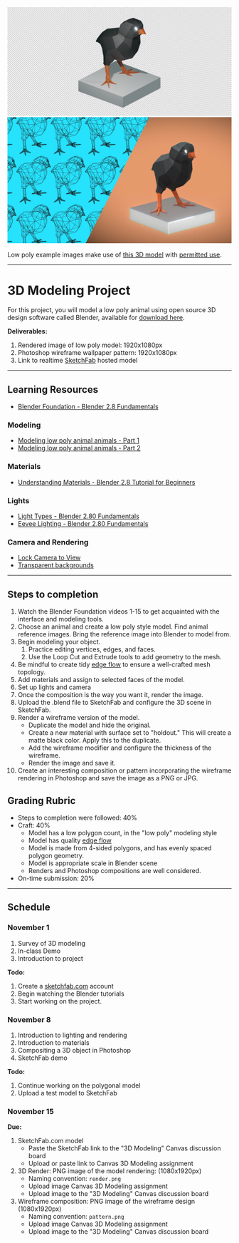 ![low poly 3D bird render](/assets/bird.png)  
![low poly 3D bird](/assets/bird-compressed-comp.jpg)

Low poly example images make use of [this 3D model](https://www.turbosquid.com/3d-models/3d-base-mesh-chick-1216188) with [permitted use](https://blog.turbosquid.com/royalty-free-license/#Creations-Of-Imagery).

***

# 3D Modeling Project

For this project, you will model a low poly animal using open source 3D design software called Blender, available for [download here](https://www.blender.org/).

**Deliverables:**

1. Rendered image of low poly model: 1920x1080px 
2. Photoshop wireframe wallpaper pattern: 1920x1080px
3. Link to realtime [SketchFab](https://sketchfab.com/3d-models/bird-982fd7195bf34bc3884e06c26aba167d) hosted model

---

## Learning Resources

* [Blender Foundation - Blender 2.8 Fundamentals](https://www.youtube.com/watch?v=MF1qEhBSfq4&list=PLa1F2ddGya_-UvuAqHAksYnB0qL9yWDO6)

### Modeling

* [Modeling low poly animal animals - Part 1](https://www.youtube.com/watch?v=6mT4XFJYq-4)
* [Modeling low poly animal animals - Part 2](https://www.youtube.com/watch?v=456-XCXG_D0)

### Materials

* [Understanding Materials - Blender 2.8 Tutorial for Beginners](https://www.youtube.com/watch?v=nBdGm_d_8XE)

### Lights

* [Light Types - Blender 2.80 Fundamentals](https://www.youtube.com/watch?v=FdbnzfjoOJU&list=PLa1F2ddGya_-UvuAqHAksYnB0qL9yWDO6&index=21)
* [Eevee Lighting - Blender 2.80 Fundamentals](https://www.youtube.com/watch?v=MFNurQ1AF2I)

### Camera and Rendering

* [Lock Camera to View](https://www.youtube.com/watch?v=g5UZRF0RXbs)
* [Transparent backgrounds](https://www.youtube.com/watch?v=I-M_TIA9H-U)

---

## Steps to completion

1. Watch the Blender Foundation videos 1-15 to get acquainted with the interface and modeling tools.
2. Choose an animal and create a low poly style model. Find animal reference images. Bring the reference image into Blender to model from.
3. Begin modeling your object.
   1. Practice editing vertices, edges, and faces.
   2. Use the Loop Cut and Extrude tools to add geometry to the mesh.
4. Be mindful to create tidy [edge flow](https://www.youtube.com/watch?v=Lip59doQQRk) to ensure a well-crafted mesh topology.
5. Add materials and assign to selected faces of the model.
6. Set up lights and camera
7. Once the composition is the way you want it, render the image.
8. Upload the .blend file to SketchFab and configure the 3D scene in SketchFab.
9. Render a wireframe version of the model.
   * Duplicate the model and hide the original.
   * Create a new material with surface set to "holdout." This will create a matte black color. Apply this to the duplicate.
   * Add the wireframe modifier and configure the thickness of the wireframe.
   * Render the image and save it.
10. Create an interesting composition or pattern incorporating the wireframe rendering in Photoshop and save the image as a PNG or JPG.

## Grading Rubric

* Steps to completion were followed: 40%
* Craft: 40%
  * Model has a low polygon count, in the "low poly" modeling style
  * Model has quality [edge flow](https://www.youtube.com/watch?v=Lip59doQQRk)
  * Model is made from 4-sided polygons, and has evenly spaced polygon geometry.
  * Model is appropriate scale in Blender scene
  * Renders and Photoshop compositions are well considered.
* On-time submission: 20%

---

## Schedule

### November 1

1. Survey of 3D modeling
2. In-class Demo
3. Introduction to project

**Todo:**

1. Create a [sketchfab.com](https://sketchfab.com) account
2. Begin watching the Blender tutorials
3. Start working on the project.

### November 8

1. Introduction to lighting and rendering
2. Introduction to materials
3. Compositing a 3D object in Photoshop
4. SketchFab demo

**Todo:**

1. Continue working on the polygonal model
2. Upload a test model to SketchFab

### November 15

**Due:**

1. SketchFab.com model
   * Paste the SketchFab link to the "3D Modeling" Canvas discussion board
   * Upload or paste link to Canvas 3D Modeling assignment
2. 3D Render: PNG image of the model rendering: \(1080x1920px\)
   * Naming convention: `render.png`
   * Upload image Canvas 3D Modeling assignment
   * Upload image to the "3D Modeling" Canvas discussion board
3. Wireframe composition: PNG image of the wireframe design \(1080x1920px\)
   * Naming convention: `pattern.png`
   * Upload image Canvas 3D Modeling assignment
   * Upload image to the "3D Modeling" Canvas discussion board





